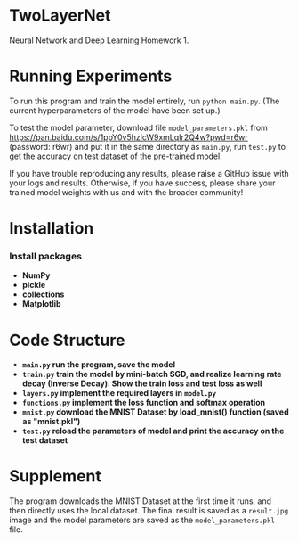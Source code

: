 # TwoLayerNet
Neural Network and Deep Learning Homework 1.

# Running Experiments
To run this program and train the model entirely, run ```python main.py```. (The current hyperparameters of the model have been set up.)

To test the model parameter, download file ```model_parameters.pkl``` from https://pan.baidu.com/s/1ppY0v5hzlcW9xmLqIr2Q4w?pwd=r6wr (password: r6wr) and put it in the same directory as ```main.py```, run ```test.py``` to get the accuracy on test dataset of the pre-trained model.

If you have trouble reproducing any results, please raise a GitHub issue with your logs and results. Otherwise, if you have success, please share your trained model weights with us and with the broader community!

# Installation
### Install packages
* **NumPy**
* **pickle**
* **collections**
* **Matplotlib**

# Code Structure
* **```main.py``` run the program, save the model**
* **```train.py``` train the model by mini-batch SGD, and realize learning rate decay (Inverse Decay). Show the train loss and test loss as well**
* **```layers.py``` implement the required layers in ```model.py```**
* **```functions.py``` implement the loss function and softmax operation**
* **```mnist.py``` download the MNIST Dataset by load_mnist() function (saved as "mnist.pkl")**
* **```test.py``` reload the parameters of model and print the accuracy on the test dataset**

# Supplement
The program downloads the MNIST Dataset at the first time it runs, and then directly uses the local dataset. The final result is saved as a ```result.jpg``` image and the model parameters are saved as the ```model_parameters.pkl``` file.
